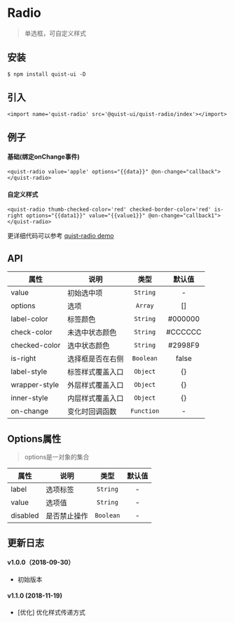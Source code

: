 # Radio

> 单选框，可自定义样式


## 安装

```
$ npm install quist-ui -D
```

## 引入
```js{4}
<import name='quist-radio' src='@quist-ui/quist-radio/index'></import>
```

## 例子

#### 基础(绑定onChange事件)

```js{4}
<quist-radio value='apple' options="{{data}}" @on-change="callback"></quist-radio>
```

#### 自定义样式

```js{4}
<quist-radio thumb-checked-color='red' checked-border-color='red' is-right options="{{data1}}" value="{{value1}}" @on-change="callback1"></quist-radio>
```

更详细代码可以参考 [quist-radio demo](https://github.com/JDsecretFE/quist-ui/tree/master/src/Radio/index.ux)

## API 

| 属性 | 说明 | 类型 | 默认值 |
|-------------|------------|:--------:|:-----:|
| value | 初始选中项 | `String` | - |
| options | 选项 | `Array` | [] |
| label-color | 标签颜色 | `String` | #000000 |
| check-color| 未选中状态颜色 | `String` | #CCCCCC |
| checked-color| 选中状态颜色 | `String` | #2998F9 |
| is-right| 选择框是否在右侧 | `Boolean` | false |
| label-style | 标签样式覆盖入口 | `Object` | {} |
| wrapper-style | 外层样式覆盖入口 | `Object` | {} |
| inner-style | 内层样式覆盖入口 | `Object` | {} |
| on-change| 变化时回调函数 | `Function` | - |

## Options属性
> options是一对象的集合

| 属性 | 说明 | 类型 | 默认值 |
|-------------|------------|:--------:|:-----:|
| label | 选项标签 | `String` | - |
| value | 选项值 | `String` | - |
| disabled | 是否禁止操作 | `Boolean` | - |

## 更新日志

#### v1.0.0（2018-09-30）
* 初始版本

#### v1.1.0 (2018-11-19)
* [优化] 优化样式传递方式
